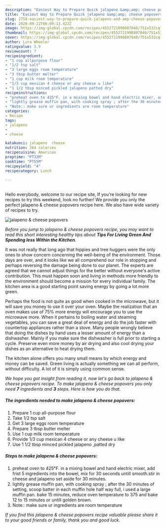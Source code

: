 ```yaml
---
description: "Easiest Way to Prepare Quick jalapeno &amp;amp; cheese popovers"
title: "Easiest Way to Prepare Quick jalapeno &amp;amp; cheese popovers"
slug: 2758-easiest-way-to-prepare-quick-jalapeno-and-amp-cheese-popovers
date: 2020-09-22T06:09:13.422Z
image: https://img-global.cpcdn.com/recipes/4552721998807040/751x532cq70/jalapeno-cheese-popovers-recipe-main-photo.jpg
thumbnail: https://img-global.cpcdn.com/recipes/4552721998807040/751x532cq70/jalapeno-cheese-popovers-recipe-main-photo.jpg
cover: https://img-global.cpcdn.com/recipes/4552721998807040/751x532cq70/jalapeno-cheese-popovers-recipe-main-photo.jpg
author: Lura Wheeler
ratingvalue: 3.9
reviewcount: 7
recipeingredient:
- "1 cup allpurpose flour"
- "1/2 tsp salt"
- "3 large eggs room temperature"
- "3 tbsp butter melter"
- "1 cup milk room temperature"
- "1/3 cup mexican 4 cheese or any cheese u like"
- "1 1/2 tbsp minced pickled jalapeno patted dry"
recipeinstructions:
- "preheat oven to 425°F. in a mixing bowel and hand electric mixer, add frist 5 ingredients into the bowel, mix for 30 seconds untill smooth.stir in cheese and jalapeno set aside for 30 minutes."
- "lightly grease muffin pan, with cooking spray ; after the 30 minutes of setting, scoop batter in each muffin hole half way full, i used a large muffin pan. bake 15 minutes, reduce oven temperature to 375 and bake 12 to 15 minutes or untill golden brown."
- "Note:: make sure ur ingredients are room temperature"
categories:
- Recipe
tags:
- jalapeno
- 
- cheese

katakunci: jalapeno  cheese 
nutrition: 264 calories
recipecuisine: American
preptime: "PT32M"
cooktime: "PT55M"
recipeyield: "4"
recipecategory: Lunch

---
```

<br>
Hello everybody, welcome to our recipe site, If you're looking for new recipes to try this weekend, look no further! We provide you only the perfect jalapeno &amp; cheese popovers recipe here. We also have wide variety of recipes to try.
<br>


![jalapeno &amp; cheese popovers](https://img-global.cpcdn.com/recipes/4552721998807040/751x532cq70/jalapeno-cheese-popovers-recipe-main-photo.jpg)

<i>Before you jump to jalapeno &amp; cheese popovers recipe, you may want to read this short interesting healthy tips about 
<strong>Tips For Living Green And Spending less Within the Kitchen</strong>.</i>
</br>

It was not really that long ago that hippies and tree huggers were the only ones to show concern concerning the well-being of the environment. Those days are over, and it looks like we all comprehend our role in stopping and perhaps reversing the damage being done to our planet. The experts are agreed that we cannot adjust things for the better without everyone's active contribution. This must happen soon and living in methods more friendly to the environment should become a mission for every individual family. The kitchen area is a good starting point saving energy by going a lot more green.

Perhaps the food is not quite as good when cooked in the microwave, but it will save you money to use it over your oven. Maybe the realization that an oven makes use of 75% more energy will encourage you to use the microwave more. When it pertains to boiling water and steaming vegetables, you can save a great deal of energy and do the job faster with countertop appliances rather than a stove. Many people wrongly believe that doing the dishes by hand uses a lesser amount of energy than a dishwasher. Mainly if you make sure the dishwasher is full prior to starting a cycle. Preserve even more money by air drying and also cool drying your dishes as an alternative to heat drying them.

The kitchen alone offers you many small means by which energy and money can be saved. Green living is actually something we can all perform, without difficulty. A lot of it is simply using common sense.


<i>We hope you got insight from reading it, now let's go back to jalapeno &amp; cheese popovers recipe. To make jalapeno &amp; cheese popovers you only need <strong>7</strong> ingredients and <strong>3</strong> steps. Here is how you do that.
</i>

##### The ingredients needed to make jalapeno &amp; cheese popovers:

1. Prepare 1 cup all-purpose flour
1. Take 1/2 tsp salt
1. Get 3 large eggs room temperature
1. Prepare 3 tbsp butter melter
1. Use 1 cup milk room temperature
1. Provide 1/3 cup mexican 4 cheese or any cheese u like
1. Use 1 1/2 tbsp minced pickled jalapeno ,patted dry


##### Steps to make jalapeno &amp; cheese popovers:

1. preheat oven to 425°F. in a mixing bowel and hand electric mixer, add frist 5 ingredients into the bowel, mix for 30 seconds untill smooth.stir in cheese and jalapeno set aside for 30 minutes.
1. lightly grease muffin pan, with cooking spray ; after the 30 minutes of setting, scoop batter in each muffin hole half way full, i used a large muffin pan. bake 15 minutes, reduce oven temperature to 375 and bake 12 to 15 minutes or untill golden brown.
1. Note:: make sure ur ingredients are room temperature


<i>If you find this jalapeno &amp; cheese popovers recipe valuable please share it to your good friends or family, thank you and good luck.</i>
